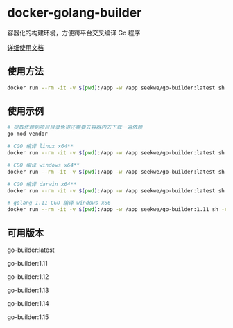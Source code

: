 # docker-golang-builder

容器化的构建环境，方便跨平台交叉编译 Go 程序

[详细使用文档](https://docs.73zls.com/zlsgo/#/5535a0e0-7043-40af-96da-a077dd21be22)

## 使用方法

```bash
docker run --rm -it -v $(pwd):/app -w /app seekwe/go-builder:latest sh -c 'CGO_ENABLED=1 GOOS=linux GOARCH=amd64 go build'
```

## 使用示例

```bash
# 提取依赖到项目目录免得还需要去容器内去下载一遍依赖
go mod vendor

# CGO 编译 linux x64**
docker run --rm -it -v $(pwd):/app -w /app seekwe/go-builder:latest sh -c 'CGO_ENABLED=1 GOOS=linux GOARCH=amd64 go build -mod=vendor -ldflags "-s -w"'

# CGO 编译 windows x64**
docker run --rm -it -v $(pwd):/app -w /app seekwe/go-builder:latest sh -c 'CGO_ENABLED=1 CC=x86_64-w64-mingw32-gcc CXX=x86_64-w64-mingw32-g++ GOOS=windows GOARCH=amd64 go build -mod=vendor -ldflags "-s -w"'

# CGO 编译 darwin x64**
docker run --rm -it -v $(pwd):/app -w /app seekwe/go-builder:latest sh -c 'CGO_ENABLED=1 CC=o64-clang CXX=o64-clang++ GOOS=darwin GOARCH=amd64 go build -mod=vendor -ldflags "-s -w"'

# golang 1.11 CGO 编译 windows x86
docker run --rm -it -v $(pwd):/app -w /app seekwe/go-builder:1.11 sh -c 'GO111MODULE=on CGO_ENABLED=1 CC=i686-w64-mingw32-gcc CXX=i686-w64-mingw32-g++ GOOS=windows GOARCH=386 go build -mod=vendor -ldflags "-s -w"'

```

## 可用版本

go-builder:latest

go-builder:1.11

go-builder:1.12

go-builder:1.13

go-builder:1.14

go-builder:1.15
